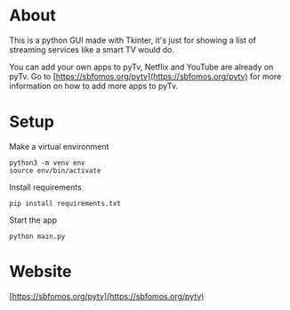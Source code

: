 # About
This is a python GUI made with Tkinter, it's just for showing a list of streaming services like a smart TV would do.

You can add your own apps to pyTv, Netflix and YouTube are already on pyTv. Go to [https://sbfomos.org/pytv](https://sbfomos.org/pytv) 
for more information on how to add more apps to pyTv.

#
# Setup 

Make a virtual environment
```shell script
python3 -m venv env
source env/bin/activate
```

Install requirements
```shell script
pip install requirements.txt
```

Start the app
```shell script
python main.py
```

#
# Website

[https://sbfomos.org/pytv](https://sbfomos.org/pytv)
